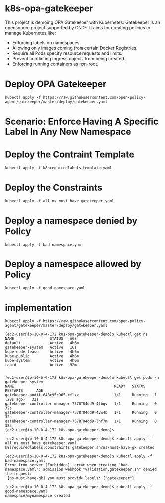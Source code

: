 # k8s-opa-gatekeeper

This project is demoing OPA Gatekeeper with Kubernetes. Gatekeeper is an opensource project supported by CNCF. It aims for creating policies to manage Kubernetes like:

- Enforcing labels on namespaces.
- Allowing only images coming from certain Docker Registries.
- Require all Pods specify resource requests and limits.
- Prevent conflicting Ingress objects from being created.
- Enforcing running containers as non-root.

# Deploy OPA Gatekeeper
```
kubectl apply -f https://raw.githubusercontent.com/open-policy-agent/gatekeeper/master/deploy/gatekeeper.yaml
```

# Scenario: Enforce Having A Specific Label In Any New Namespace
# Deploy the Contraint Template
```
kubectl apply -f k8srequiredlabels_template.yaml
```

# Deploy the Constraints
```
kubectl apply -f all_ns_must_have_gatekeeper.yaml
```

# Deploy a namespace denied by Policy
```
kubectl apply -f bad-namespace.yaml
```

# Deploy a namespace allowed by Policy
```
kubectl apply -f good-namespace.yaml
```

# implementation
```
kubectl apply -f https://raw.githubusercontent.com/open-policy-agent/gatekeeper/master/deploy/gatekeeper.yaml

[ec2-user@ip-10-0-4-172 k8s-opa-gatekeeper-demo]$ kubectl get ns
NAME                STATUS   AGE
default             Active   4h6m
gatekeeper-system   Active   16s
kube-node-lease     Active   4h6m
kube-public         Active   4h6m
kube-system         Active   4h6m
rapid               Active   92m


[ec2-user@ip-10-0-4-172 k8s-opa-gatekeeper-demo]$ kubectl get pods -n gatekeeper-system
NAME                                             READY   STATUS    RESTARTS      AGE
gatekeeper-audit-648c95c965-cflxz                1/1     Running   1 (28s ago)   32s
gatekeeper-controller-manager-7578784dd9-4tbqv   1/1     Running   0             32s
gatekeeper-controller-manager-7578784dd9-4vw4b   1/1     Running   0             32s
gatekeeper-controller-manager-7578784dd9-lhf7m   1/1     Running   0             32s
[ec2-user@ip-10-0-4-172 k8s-opa-gatekeeper-demo]$ 

[ec2-user@ip-10-0-4-172 k8s-opa-gatekeeper-demo]$ kubectl apply -f all_ns_must_have_gatekeeper.yaml
k8srequiredlabels.constraints.gatekeeper.sh/ns-must-have-gk created

[ec2-user@ip-10-0-4-172 k8s-opa-gatekeeper-demo]$ kubectl apply -f bad-namespace.yaml
Error from server (Forbidden): error when creating "bad-namespace.yaml": admission webhook "validation.gatekeeper.sh" denied the request:
 [ns-must-have-gk] you must provide labels: {"gatekeeper"}
 
[ec2-user@ip-10-0-4-172 k8s-opa-gatekeeper-demo]$ kubectl apply -f good-namespace.yaml
namespace/mynamespace created

```
